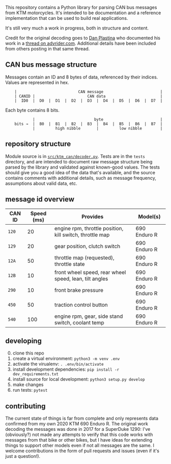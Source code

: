 This repository contains a Python library for parsing CAN bus messages from KTM motorcycles.  It's intended to be documentation and a reference implementation that can be used to build real applications.

It's still very much a work in progress, both in structure and content.

Credit for the original decoding goes to [Dan Plastina](https://advrider.com/f/members/dan-plastina.12530/) who documented his work in a [thread on advrider.com](https://advrider.com/f/threads/results-from-hacking-the-ktm-superduke-1290-can-bus.1200087/). Additional details have been included from others posting in that same thread.

## CAN bus message structure

Messages contain an ID and 8 bytes of data, referenced by their indices.  Values are represented in hex.

```
    |                           CAN message                         |
    | CANID |                       CAN data                        |
    |  ID0  |  D0  |  D1  |  D2  |  D3  |  D4  |  D5  |  D6  |  D7  |
```

Each byte contains 8 bits.

```
            |                          byte                         |
    bits →  |  B0  |  B1  |  B2  |  B3  |  B4  |  B5  |  B6  |  B7  |
            |         high nibble       |         low nibble        |
```

## repository structure

Module source is in [`src/ktm_can/decoder.py`](src/ktm_can/decoder.py).  Tests are in the `tests` directory, and are intended to document raw message structure being parsed by the library and validated against known-good values.  The tests should give you a good idea of the data that's available, and the source contains comments with additional details, such as message frequency, assumptions about valid data, etc.

## message id overview

| CAN ID | Speed (ms) | Provides                                                 | Model(s)       |
|--------|------------|----------------------------------------------------------|----------------|
| `120`  | 20         | engine rpm, throttle position, kill switch, throttle map | 690 Enduro R   |
| `129`  | 20         | gear position, clutch switch                             | 690 Enduro R   |
| `12A`  | 50         | throttle map (requested), throttle state                 | 690 Enduro R   |
| `12B`  | 10         | front wheel speed, rear wheel speed, lean, tilt angles   | 690 Enduro R   |
| `290`  | 10         | front brake pressure                                     | 690 Enduro R   |
| `450`  | 50         | traction control button                                  | 690 Enduro R   |
| `540`  | 100        | engine rpm, gear, side stand switch, coolant temp        | 690 Enduro R   |

## developing

0. clone this repo
1. create a virtual environment: `python3 -m venv .env`
2. activate the virualenv: `. .env/bin/activate`
3. install development dependencies: `pip install -r dev_requirements.txt`
4. install source for local development: `python3 setup.py develop`
5. make changes
6. run tests: `pytest`

## contributing

The current state of things is far from complete and only represents data confirmed from my own 2020 KTM 690 Enduro R. The original work decoding the messages was done in 2017 for a SuperDuke 1290: I've (obviously?) not made any attempts to verify that this code works with messages from that bike or other bikes, but I have ideas for extending things to support other models even if not all messages are the same.  I welcome contributions in the form of pull requests and issues (even if it's just a question!).
